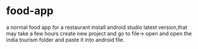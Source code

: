 # food-app
a normal food app for a restaurant
install android studio latest version,that may take a few hours
create new project and go to file-> open and open the india tourism folder and paste it into android file.
